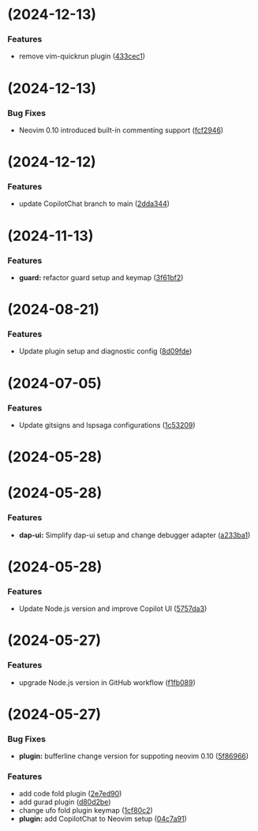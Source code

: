 #  (2024-12-13)


### Features

* remove vim-quickrun plugin ([433cec1](https://github.com/command-z-z/EugeneVim/commit/433cec1179ac7f6f0ce1ed4fb5badaa91578322d))



#  (2024-12-13)


### Bug Fixes

* Neovim 0.10 introduced built-in commenting support ([fcf2946](https://github.com/command-z-z/EugeneVim/commit/fcf29460883e0dade0860f9af20a0e0f1e480343))



#  (2024-12-12)


### Features

* update CopilotChat branch to main ([2dda344](https://github.com/command-z-z/EugeneVim/commit/2dda344924ecfdb44c76ba2c816ce521f54d80d1))



#  (2024-11-13)


### Features

* **guard:** refactor guard setup and keymap ([3f61bf2](https://github.com/command-z-z/EugeneVim/commit/3f61bf29f3949aacd78eae2c0c0eb4d738ebd8f7))



#  (2024-08-21)


### Features

* Update plugin setup and diagnostic config ([8d09fde](https://github.com/command-z-z/EugeneVim/commit/8d09fdef102342d5d8bb555ac376ce1c15438dff))



#  (2024-07-05)


### Features

* Update gitsigns and lspsaga configurations ([1c53209](https://github.com/command-z-z/EugeneVim/commit/1c53209f4b9d619426910c282c4263be720b19d0))



#  (2024-05-28)



#  (2024-05-28)


### Features

* **dap-ui:** Simplify dap-ui setup and change debugger adapter ([a233ba1](https://github.com/command-z-z/EugeneVim/commit/a233ba194379e04c2944c904f19649050566fa98))



#  (2024-05-28)


### Features

* Update Node.js version and improve Copilot UI ([5757da3](https://github.com/command-z-z/EugeneVim/commit/5757da3935e5783c273a92a774c9005aafd351c9))



#  (2024-05-27)


### Features

* upgrade Node.js version in GitHub workflow ([f1fb089](https://github.com/command-z-z/EugeneVim/commit/f1fb089e6d2965eabd8cc4281e476fe5caefd26d))



#  (2024-05-27)


### Bug Fixes

* **plugin:** bufferline change version for suppoting neovim 0.10 ([5f86966](https://github.com/command-z-z/EugeneVim/commit/5f8696670bd3a0d52cc35b30528d483468d5bc80))


### Features

* add code fold plugin ([2e7ed90](https://github.com/command-z-z/EugeneVim/commit/2e7ed907234576db52f60b4adf588a71dff349c0))
* add gurad plugin ([d80d2be](https://github.com/command-z-z/EugeneVim/commit/d80d2bef884f5d6cb246f931b302d0bd39709476))
* change ufo fold plugin keymap ([1cf80c2](https://github.com/command-z-z/EugeneVim/commit/1cf80c280556ad23bae88b0d46437695b02b8a05))
* **plugin:** add CopilotChat to Neovim setup ([04c7a91](https://github.com/command-z-z/EugeneVim/commit/04c7a91d68640444a7f5001cfe88ad72bc202f43))




